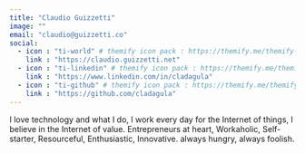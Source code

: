 ```yaml
---
title: "Claudio Guizzetti"
image: ""
email: "claudio@guizzetti.co"
social:
  - icon : "ti-world" # themify icon pack : https://themify.me/themify-icons
    link : "https://claudio.guizzetti.net"
  - icon : "ti-linkedin" # themify icon pack : https://themify.me/themify-icons
    link : "https://www.linkedin.com/in/cladagula"
  - icon : "ti-github" # themify icon pack : https://themify.me/themify-icons
    link : "https://github.com/cladagula"
---
```


I love technology and what I do, I work every day for the Internet of things, I believe in the Internet of value. Entrepreneurs at heart, Workaholic, Self-starter, Resourceful, Enthusiastic, Innovative. always hungry, always foolish.

